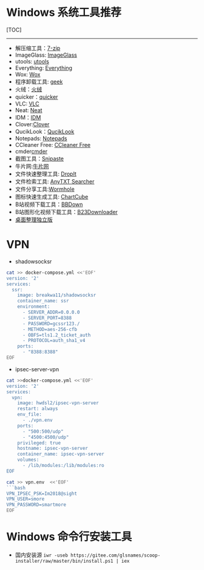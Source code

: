 # Windows 系统工具推荐

[TOC]

---

- 解压缩工具：[7-zip](https://www.7-zip.org/)
- ImageGlass: [ImageGlass](https://github.com/d2phap/ImageGlass)
- utools: [utools](https://www.u.tools/)
- Everything: [Everything](https://www.voidtools.com/)
- Wox: [Wox](http://www.wox.one/)
- 程序卸载工具: [geek](https://geekuninstaller.com/)
- 火绒：[火绒](https://www.huorong.cn/)
- quicker：[quicker](http://getquicker.net/)
- VLC: [VLC](https://github.com/videolan/vlc)
- Neat: [Neat](https://github.com/thoughtbot/neat)
- IDM：[IDM]()
- Clover:[Clover](https://clover.en.softonic.com/)
- QucikLook：[QucikLook]()
- Notepads: [Notepads](https://github.com/0x7c13/Notepads/releases)
- CCleaner Free: [CCleaner Free]()
- cmder[cmder](https://cmder.net/)
- 截图工具：[Snipaste](https://www.snipaste.com/)
- 牛片网:[牛片网](https://www.6pian.cn/)
- 文件快速整理工具: [DropIt](http://www.dropitproject.com/)
- 文件检索工具: [AnyTXT Searcher](https://anytxt.net/)
- 文件分享工具:[Wormhole](https://wormhole.app/)
- 图标快速生成工具: [ChartCube](https://chartcube.alipay.com/)
- B站视频下载工具：[BBDown](https://github.com/nilaoda/BBDown)
- B站图形化视频下载工具：[B23Downloader](https://github.com/vooidzero/B23Downloader)
- [桌面整理独立版](https://webcdn.m.qq.com/DeskGo/DeskGo_3_2_1445_127_lite.exe)
# VPN
- shadowsocksr
```bash
cat >> docker-compose.yml <<'EOF'
version: '2'
services:
  ssr:
    image: breakwa11/shadowsocksr
    container_name: ssr
    environment:
      - SERVER_ADDR=0.0.0.0
      - SERVER_PORT=8388
      - PASSWORD=gcssr123./
      - METHOD=aes-256-cfb
      - OBFS=tls1.2_ticket_auth
      - PROTOCOL=auth_sha1_v4
    ports:
      - "8388:8388"
EOF
```
- ipsec-server-vpn

```bash
cat >>docker-compose.yml <<'EOF'
version: '2'
services:
  vpn:
    image: hwdsl2/ipsec-vpn-server
    restart: always
    env_file:
      - ./vpn.env
    ports:
      - "500:500/udp"
      - "4500:4500/udp"
    privileged: true
    hostname: ipsec-vpn-server
    container_name: ipsec-vpn-server
    volumes:
      - /lib/modules:/lib/modules:ro
EOF 
```
```bash
cat >> vpn.env  <<'EOF'
```bash 
VPN_IPSEC_PSK=Im2018@sight
VPN_USER=smore
VPN_PASSWORD=smartmore
EOF
```
# Windows 命令行安装工具
- 国内安装源
`iwr -useb https://gitee.com/glsnames/scoop-installer/raw/master/bin/install.ps1 | iex`
